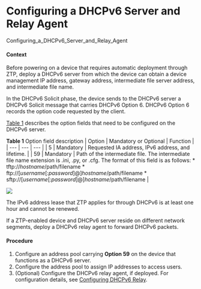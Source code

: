 Configuring a DHCPv6 Server and Relay Agent
===========================================

Configuring_a_DHCPv6_Server_and_Relay_Agent

#### Context

Before powering on a device that requires automatic deployment through ZTP, deploy a DHCPv6 server from which the device can obtain a device management IP address, gateway address, intermediate file server address, and intermediate file name.

In the DHCPv6 Solicit phase, the device sends to the DHCPv6 server a DHCPv6 Solicit message that carries DHCPv6 Option 6. DHCPv6 Option 6 records the option code requested by the client.

[Table 1](#EN-US_TASK_0172360189__table_01) describes the option fields that need to be configured on the DHCPv6 server.

**Table 1** Option field description
| Option | Mandatory or Optional | Function |
| --- | --- | --- |
| 5 | Mandatory | Requested IA address, IPv6 address, and lifetime. |
| 59 | Mandatory | Path of the intermediate file. The intermediate file name extension is .ini, .py, or .cfg. The format of this field is as follows:  * tftp://*hostname*/path/filename * ftp://[*username*[:*password*]@]*hostname*/path/filename * sftp://[*username*[:*password*]@]*hostname*/path/filename |



![](../../../../public_sys-resources/note_3.0-en-us.png) 

The IPv6 address lease that ZTP applies for through DHCPv6 is at least one hour and cannot be renewed.

If a ZTP-enabled device and DHCPv6 server reside on different network segments, deploy a DHCPv6 relay agent to forward DHCPv6 packets.



#### Procedure

1. Configure an address pool carrying **Option 59** on the device that functions as a DHCPv6 server.
2. Configure the address pool to assign IP addresses to access users.
3. (Optional) Configure the DHCPv6 relay agent, if deployed. For configuration details, see [Configuring DHCPv6 Relay](../vrp/dc_vrp_dhcpv6_relay_cfg_0003.html).